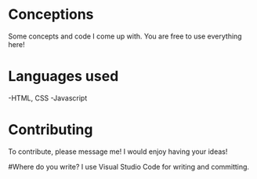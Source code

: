 # Conceptions
Some concepts and code I come up with. You are free to use everything here!

# Languages used
-HTML, CSS
-Javascript

# Contributing
To contribute, please message me! I would enjoy having your ideas!

#Where do you write?
I use Visual Studio Code for writing and committing.
